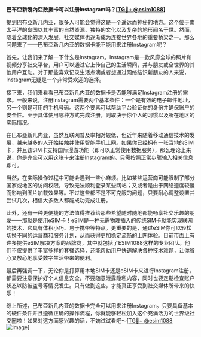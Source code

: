 **巴布亞新幾內亞数据卡可以注册Instagram吗？[[TG💪+ @esim1088](https://t.me/s/esim1088)]**

提到巴布亞新几内亚，很多人可能会觉得这是一个遥远而神秘的地方。这个位于南太平洋的岛国以其丰富的自然资源、独特的文化以及复杂的地形闻名于世。然而，随着全球化的深入发展，社交媒体也逐渐成为连接世界各地的重要桥梁之一。那么问题来了——巴布亞新几内亚的数据卡能不能用来注册Instagram呢？

首先，让我们来了解一下什么是Instagram。Instagram是一款风靡全球的照片和视频分享社交平台，用户可以通过它上传自己的生活瞬间，并与朋友或全世界的其他用户互动。对于那些喜欢记录生活点滴或者想通过网络结识新朋友的人来说，Instagram无疑是一个非常受欢迎的选择。

接下来，我们来看看巴布亞新几内亚的数据卡是否能够满足Instagram注册的需求。一般来说，注册Instagram需要两个基本条件：一个是有效的电子邮件地址，另一个则是可用的手机号码。这两个要素可以帮助平台验证你的身份并确保账户的安全性。至于具体使用哪种方式完成注册，则取决于你个人的习惯以及所在地区的实际情况。

在巴布亞新几内亚，虽然互联网普及率相对较低，但近年来随着移动通信技术的发展，越来越多的人开始接触并使用智能手机上网。如果你已经拥有一张当地的SIM卡，并且该SIM卡支持国际漫游功能（即可以正常使用数据服务），那么理论上来说，你是完全可以用这张卡来注册Instagram的。只需按照正常步骤输入相关信息即可。

当然，在实际操作过程中可能会遇到一些小麻烦。比如某些运营商可能限制了部分国家或地区的访问权限，导致无法顺利登录某些网站；又或者是由于网络速度较慢而影响到图片加载效果等。不过这些都不是不可克服的问题，只要耐心调整设置并尝试几次，相信大多数人都能成功完成注册。

此外，还有一种更便捷的方法值得推荐给那些希望随时随地都能畅享社交乐趣的朋友——那就是使用eSIM卡！eSIM是一种无需物理插入的传统SIM卡就能实现联网的技术，它具有体积小巧、易于携带等特点。更重要的是，通过eSIM你可以轻松切换不同的运营商和服务计划，从而获得更加稳定流畅的上网体验。目前市面上有许多提供eSIM解决方案的品牌商，其中就包括了ESIM1088这样的专业团队。他们不仅提供了丰富多样的套餐选择，还能帮助用户快速解决各种技术难题，让你省心又放心地享受数字生活带来的便利。

最后再强调一下，无论你是打算用本地SIM卡还是eSIM卡来进行Instagram注册，都需要注意保护好个人信息安全。不要随意泄露隐私内容，同时也要定期检查账户状态以防被盗号等情况发生。只有做到这些，才能真正享受到社交媒体所带来的快乐！

综上所述，巴布亞新几内亚的数据卡完全可以用来注册Instagram。只要具备基本的硬件条件并且遵循正确的操作流程，你就能够轻松加入这个充满活力的世界级社交圈啦！如果对这方面感兴趣的话，不妨试试看吧～[[TG💪+ @esim1088](https://t.me/s/esim1088) ![Image](https://i.postimg.cc/4NQfJmqS/Snipaste-2025-05-13-00-14-12.png)]